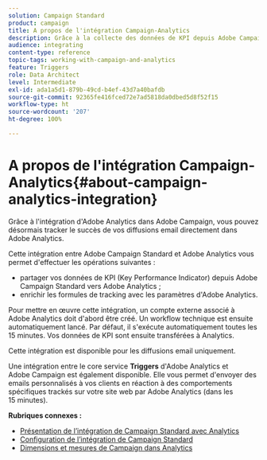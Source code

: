 ```yaml
---
solution: Campaign Standard
product: campaign
title: A propos de l'intégration Campaign-Analytics
description: Grâce à la collecte des données de KPI depuis Adobe Campaign, vous pouvez désormais partager les données sur les campagnes avec Adobe Analytics afin d'évaluer les mesures de marketing par email depuis Adobe Campaign.
audience: integrating
content-type: reference
topic-tags: working-with-campaign-and-analytics
feature: Triggers
role: Data Architect
level: Intermediate
exl-id: ada1a5d1-879b-49cd-b4ef-43d7a40bafdb
source-git-commit: 92365fe416fced72e7ad5818da0dbed5d8f52f15
workflow-type: ht
source-wordcount: '207'
ht-degree: 100%

---
```


# A propos de l&#39;intégration Campaign-Analytics{#about-campaign-analytics-integration}

Grâce à l&#39;intégration d&#39;Adobe Analytics dans Adobe Campaign, vous pouvez désormais tracker le succès de vos diffusions email directement dans Adobe Analytics.

Cette intégration entre Adobe Campaign Standard et Adobe Analytics vous permet d&#39;effectuer les opérations suivantes :

* partager vos données de KPI (Key Performance Indicator) depuis Adobe Campaign Standard vers Adobe Analytics ;
* enrichir les formules de tracking avec les paramètres d&#39;Adobe Analytics.

Pour mettre en œuvre cette intégration, un compte externe associé à Adobe Analytics doit d&#39;abord être créé. Un workflow technique est ensuite automatiquement lancé. Par défaut, il s&#39;exécute automatiquement toutes les 15 minutes. Vos données de KPI sont ensuite transférées à Analytics.

Cette intégration est disponible pour les diffusions email uniquement.

Une intégration entre le core service **Triggers** d&#39;Adobe Analytics et Adobe Campaign est également disponible. Elle vous permet d&#39;envoyer des emails personnalisés à vos clients en réaction à des comportements spécifiques trackés sur votre site web par Adobe Analytics (dans les 15 minutes).

**Rubriques connexes :**

* [Présentation de l’intégration de Campaign Standard avec Analytics](https://experienceleague.adobe.com/docs/analytics/integration/adobe-campaign.html?lang=fr)
* [Configuration de l’intégration de Campaign Standard](https://experienceleague.adobe.com/docs/campaign-standard/using/integrating-with-adobe-cloud/working-with-campaign-and-analytics/configure-campaign-analytics-integration.html?lang=fr)
* [Dimensions et mesures de Campaign dans Analytics](../../integrating/using/campaign-dimensions-and-metrics-in-analytics.md)
